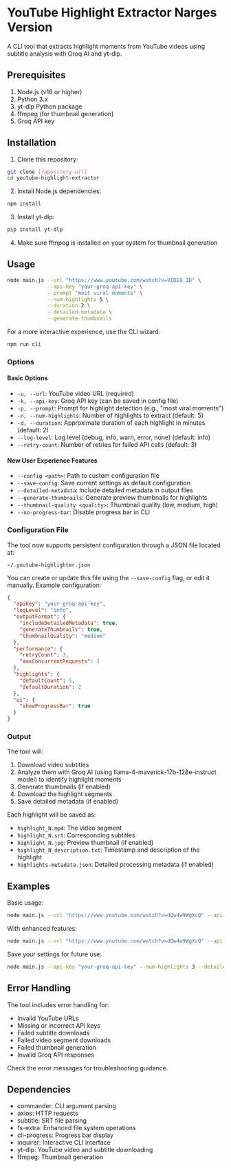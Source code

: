 # YouTube Highlight Extractor Narges Version

A CLI tool that extracts highlight moments from YouTube videos using subtitle analysis with Groq AI and yt-dlp.

## Prerequisites

1. Node.js (v16 or higher)
2. Python 3.x
3. yt-dlp Python package
4. ffmpeg (for thumbnail generation)
5. Groq API key

## Installation

1. Clone this repository:
```bash
git clone [repository-url]
cd youtube-highlight-extractor
```

2. Install Node.js dependencies:
```bash
npm install
```

3. Install yt-dlp:
```bash
pip install yt-dlp
```

4. Make sure ffmpeg is installed on your system for thumbnail generation

## Usage

```bash
node main.js --url "https://www.youtube.com/watch?v=VIDEO_ID" \
             --api-key "your-groq-api-key" \
             --prompt "most viral moments" \
             --num-highlights 5 \
             --duration 2 \
             --detailed-metadata \
             --generate-thumbnails
```

For a more interactive experience, use the CLI wizard:

```bash
npm run cli
```

### Options

#### Basic Options
- `-u, --url`: YouTube video URL (required)
- `-k, --api-key`: Groq API key (can be saved in config file)
- `-p, --prompt`: Prompt for highlight detection (e.g., "most viral moments")
- `-n, --num-highlights`: Number of highlights to extract (default: 5)
- `-d, --duration`: Approximate duration of each highlight in minutes (default: 2)
- `--log-level`: Log level (debug, info, warn, error, none) (default: info)
- `--retry-count`: Number of retries for failed API calls (default: 3)

#### New User Experience Features
- `--config <path>`: Path to custom configuration file
- `--save-config`: Save current settings as default configuration
- `--detailed-metadata`: Include detailed metadata in output files
- `--generate-thumbnails`: Generate preview thumbnails for highlights
- `--thumbnail-quality <quality>`: Thumbnail quality (low, medium, high)
- `--no-progress-bar`: Disable progress bar in CLI

### Configuration File

The tool now supports persistent configuration through a JSON file located at:
```
~/.youtube-highlighter.json
```

You can create or update this file using the `--save-config` flag, or edit it manually. Example configuration:

```json
{
  "apiKey": "your-groq-api-key",
  "logLevel": "info",
  "outputFormat": {
    "includeDetailedMetadata": true,
    "generateThumbnails": true,
    "thumbnailQuality": "medium"
  },
  "performance": {
    "retryCount": 3,
    "maxConcurrentRequests": 3
  },
  "highlights": {
    "defaultCount": 5,
    "defaultDuration": 2
  },
  "ui": {
    "showProgressBar": true
  }
}
```

### Output

The tool will:
1. Download video subtitles
2. Analyze them with Groq AI (using llama-4-maverick-17b-128e-instruct model) to identify highlight moments
3. Generate thumbnails (if enabled)
4. Download the highlight segments
5. Save detailed metadata (if enabled)

Each highlight will be saved as:
- `highlight_N.mp4`: The video segment
- `highlight_N.srt`: Corresponding subtitles
- `highlight_N.jpg`: Preview thumbnail (if enabled)
- `highlight_N_description.txt`: Timestamp and description of the highlight
- `highlights-metadata.json`: Detailed processing metadata (if enabled)

## Examples

Basic usage:
```bash
node main.js --url "https://www.youtube.com/watch?v=dQw4w9WgXcQ" --api-key "your-groq-api-key"
```

With enhanced features:
```bash
node main.js --url "https://www.youtube.com/watch?v=dQw4w9WgXcQ" --api-key "your-groq-api-key" --detailed-metadata --generate-thumbnails
```

Save your settings for future use:
```bash
node main.js --api-key "your-groq-api-key" --num-highlights 3 --detailed-metadata --generate-thumbnails --save-config
```

## Error Handling

The tool includes error handling for:
- Invalid YouTube URLs
- Missing or incorrect API keys
- Failed subtitle downloads
- Failed video segment downloads
- Failed thumbnail generation
- Invalid Groq API responses

Check the error messages for troubleshooting guidance.

## Dependencies

- commander: CLI argument parsing
- axios: HTTP requests
- subtitle: SRT file parsing
- fs-extra: Enhanced file system operations
- cli-progress: Progress bar display
- inquirer: Interactive CLI interface
- yt-dlp: YouTube video and subtitle downloading
- ffmpeg: Thumbnail generation
